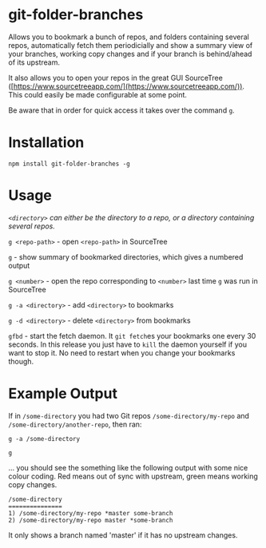 # git-folder-branches

Allows you to bookmark a bunch of repos, and folders containing several repos, automatically fetch them periodicially and show a summary view of your branches, working copy changes and if your branch is behind/ahead of its upstream.

It also allows you to open your repos in the great GUI SourceTree ([https://www.sourcetreeapp.com/](https://www.sourcetreeapp.com/)). This could easily be made configurable at some point.

Be aware that in order for quick access it takes over the command `g`.

# Installation

`npm install git-folder-branches -g`

# Usage

_`<directory>` can either be the directory to a repo, or a directory containing several repos._

`g <repo-path>` - open `<repo-path>` in SourceTree

`g` - show summary of bookmarked directories, which gives a numbered output

`g <number>` - open the repo corresponding to `<number>` last time `g` was run in SourceTree

`g -a <directory>` - add `<directory>` to bookmarks

`g -d <directory>` - delete `<directory>` from bookmarks

`gfbd` - start the fetch daemon. It `git fetch`es your bookmarks one every 30 seconds. In this release you just have to `kill` the daemon yourself if you want to stop it. No need to restart when you change your bookmarks though.

# Example Output

If in `/some-directory` you had two Git repos `/some-directory/my-repo` and `/some-directory/another-repo`, then ran:

`g -a /some-directory`

`g`

... you should see the something like the following output with some nice colour coding. Red means out of sync with upstream, green means working copy changes.

```
/some-directory
===============
1) /some-directory/my-repo *master some-branch
2) /some-directory/my-repo master *some-branch
```

It only shows a branch named 'master' if it has no upstream changes.
